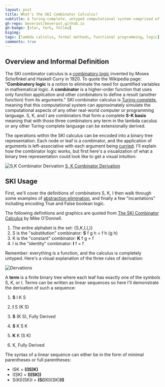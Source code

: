 ```yaml
---
layout: post
title: What's the SKI Combinator Calculus?
subtitle: A Turing-complete, untyped computational system comprised of three combinators that predates the lambda calculus.
gh-repo: beverast/beverast.github.io
gh-badge: [star, fork, follow]
bigimg:
tags: [lambda calculus, formal methods, functional programming, logic]
comments: true
---
```


## Overview and Informal Definition

The SKI combinator calculus is a [combinatory logic](https://en.wikipedia.org/wiki/Combinatory_logic) invented by Moses Schofinkel and Haskell Curry in 1920. To quote the Wikipedia page: "**Combinatory logic** is a notion to eliminate the need for quantified variables in mathematical logic. A **combinator** is a higher-order function that uses only function application and other combinators to define a result (another function) from its arguments." SKI combinator calculus is [Turing-complete](https://en.wikipedia.org/wiki/Turing_completeness), meaning that this computational system can approximately simulate the computational aspects of any other real-world computer or programming language. S, K, and I are combinators that form a complete **S-K basis** meaning that with those three combinators any term in the lambda caculus or any other Turing-complete language can be extensionally derived. 

The operations within the SKI calculus can be encoded into a binary tree representation. Each node or leaf is a combinator, and the application of arguments is left-associative with each argument being [curried](https://en.wikipedia.org/wiki/Currying). I'll explain how the combinator logic works, but first here's a visualization of what a binary tree representation could look like to get a visual intuition: 

![S,K Combinator Derivation](https://people.cs.uchicago.edu/~odonnell/Teacher/Lectures/Formal_Organization_of_Knowledge/Examples/combinator_calculus/img30.gif)
[S, K Combinator Derivation](https://people.cs.uchicago.edu/~odonnell/Teacher/Lectures/Formal_Organization_of_Knowledge/Examples/combinator_calculus/)

## SKI Usage

First, we'll cover the definitions of combinators S, K, I then walk through some examples of [abstraction elimination](https://en.wikipedia.org/wiki/Combinatory_logic#Completeness_of_the_S-K_basis), and finally a few "incantations" including encoding True and False boolean logic.

The following definitions and graphics are quoted from [The SKI Combinator Calculus](https://people.cs.uchicago.edu/~odonnell/Teacher/Lectures/Formal_Organization_of_Knowledge/Examples/combinator_calculus/) by Mike O'Donnell. 

1. The entire alphabet is the set: {S,K,I,(,)}
2. S is the "substitution" combinator: **S** f g h = f h (g h)
3. K is the "constant" combinator: **K** f g = f
4. I is the "identity" combinator: **I** f = f

Remember: everything is a function, and the calculus is completely untyped. Here's a visual explanation of the three rules of derivation:

![Dervations](https://people.cs.uchicago.edu/~odonnell/Teacher/Lectures/Formal_Organization_of_Knowledge/Examples/combinator_calculus/img21.gif)

A **term** is a finite binary tree where each leaf has exactly one of the symbols S, K, or I. Terms can be written as linear sequences so here I'll demonstrate the derivation of such a sequence:

1. **S** I K S
2. **I** S (K S)
3. **S** (K S), Fully Derived

1. **S** K S K
2. **K** K (S K)
3. K, Fully Derived

The syntax of a linear sequence can either be in the form of minimal parentheses or full parentheses:

* ISK = **((**IS)K**)**
* I(SK) = **(**I(SK)**)**
* S(KI)(SK)I = **(**S**(**(KI)(SK)**)**I**)**
